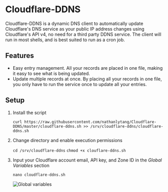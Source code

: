 # Cloudflare-DDNS

Cloudflare-DDNS is a dynamic DNS client to automatically update Cloudflare's DNS service as your public IP address changes using Cloudflare's API v4, no need for a third party DDNS service.  The client will run in most shells, and is best suited to run as a cron job.

## Features

* Easy entry management.  All your records are placed in one file, making it easy to see what is being updated.
* Update multiple records at once.  By placing all your records in one file, you only have to run the service once to update all your entries.

## Setup

1. Install the script

    `curl https://raw.githubusercontent.com/nathanlytang/Cloudflare-DDNS/master/cloudflare-ddns.sh >> /srv/cloudflare-ddns/cloudflare-ddns.sh`

2. Change directory and enable execution permissions

    `cd /srv/cloudflare-ddns`
    `chmod +x clouflare-ddns.sh`

3.  Input your Cloudflare account email, API key, and Zone ID in the *Global Variables* section

    `nano cloudflare-ddns.sh`

    ![Global variables]( https://github.com/nathanlytang/Cloudflare-DDNS/blob/master/images/global_variables.png "Global variables")


